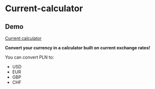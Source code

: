 # Current-calculator

## Demo

[Current calculator](https://kamiljustynski.github.io/Current-calculator/)

**Convert your currency in a calculator built on current exchange rates!**

You can convert PLN to:
- USD
- EUR
- GBP
- CHF
